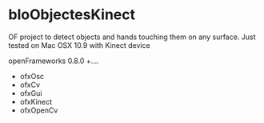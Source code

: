 bloObjectesKinect
======================

OF project to detect objects and hands touching them on any surface. Just tested on Mac OSX 10.9 with Kinect device

openFrameworks 0.8.0 +....

- ofxOsc
- ofxCv
- ofxGui
- ofxKinect
- ofxOpenCv
